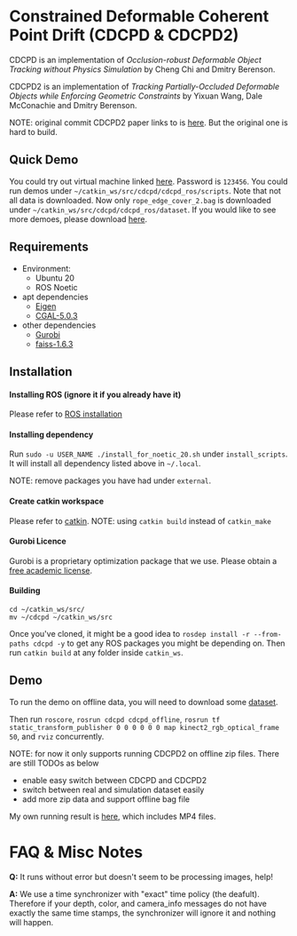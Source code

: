 Constrained Deformable Coherent Point Drift (CDCPD & CDCPD2)
=============

CDCPD is an implementation of *Occlusion-robust Deformable Object Tracking without Physics Simulation*
by Cheng Chi and Dmitry Berenson.

CDCPD2 is an implementation of *Tracking Partially-Occluded Deformable Objects while Enforcing Geometric Constraints*
by Yixuan Wang, Dale McConachie and Dmitry Berenson.

NOTE: original commit CDCPD2 paper links to is [here](https://github.com/UM-ARM-Lab/cdcpd/commit/68ea185bb6d5dd71df2980afed49b7365d300d1d). But the original one is hard to build.

Quick Demo
------------
 You could try out virtual machine linked [here](https://drive.google.com/file/d/1N_l3ZRWVAIY1Mwr8b5D8uyWY96DrnUMm/view?usp=sharing). Password is `123456`. You could run demos under `~/catkin_ws/src/cdcpd/cdcpd_ros/scripts`. Note that not all data is downloaded. Now only `rope_edge_cover_2.bag` is downloaded under `~/catkin_ws/src/cdcpd/cdcpd_ros/dataset`. If you would like to see more demoes, please download [here](https://drive.google.com/drive/folders/1rnmUDIAFOpbrpt6wNurH6x2WF5xm_3ij?usp=sharing).

Requirements
------------
  * Environment:
    * Ubuntu 20
    * ROS Noetic
  * apt dependencies
    * [Eigen](http://eigen.tuxfamily.org/dox/GettingStarted.html)
    * [CGAL-5.0.3](https://github.com/CGAL/cgal/releases/tag/releases%2FCGAL-5.0.3)
  * other dependencies
    * [Gurobi](https://www.gurobi.com/)
    * [faiss-1.6.3](https://github.com/facebookresearch/faiss)

Installation
------------

#### Installing ROS (ignore it if you already have it)

Please refer to [ROS installation](http://wiki.ros.org/ROS/Installation)

#### Installing dependency

Run `sudo -u USER_NAME ./install_for_noetic_20.sh` under `install_scripts`. It will install all dependency listed above in `~/.local`.

NOTE: remove packages you have had under `external`.

#### Create catkin workspace

Please refer to [catkin](http://wiki.ros.org/catkin#Installing_catkin). NOTE: using `catkin build` instead of `catkin_make`

#### Gurobi Licence

Gurobi is a proprietary optimization package that we use. Please obtain a [free academic license](https://www.gurobi.com/academia/academic-program-and-licenses).

#### Building

```
cd ~/catkin_ws/src/
mv ~/cdcpd ~/catkin_ws/src
```

Once you've cloned, it might be a good idea to `rosdep install -r --from-paths cdcpd -y` to get any ROS packages you might be depending on. Then run `catkin build` at any folder inside `catkin_ws`.

Demo
------------
To run the demo on offline data, you will need to download some [dataset](https://drive.google.com/drive/folders/1rnmUDIAFOpbrpt6wNurH6x2WF5xm_3ij?usp=sharing).

Then run `roscore`, `rosrun cdcpd cdcpd_offline`, `rosrun tf static_transform_publisher 0 0 0 0 0 0 map kinect2_rgb_optical_frame 50`, and `rviz` concurrently.

NOTE: for now it only supports running CDCPD2 on offline zip files. There are still TODOs as below
- enable easy switch between CDCPD and CDCPD2
- switch between real and simulation dataset easily
- add more zip data and support offline bag file

My own running result is [here](https://drive.google.com/drive/folders/1MZTR-hEaU5czsxzUIKvPnCCAEd29aM4u?usp=sharing), which includes MP4 files.

# FAQ & Misc Notes

**Q:** It runs without error but doesn't seem to be processing images, help!

**A:** We use a time synchronizer with "exact" time policy (the deafult). Therefore if your depth, color, and camera_info messages do not have exactly the same time stamps, the synchronizer will ignore it and nothing will happen.
